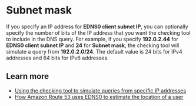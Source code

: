 # Subnet mask<a name="record-test-subnet-mask"></a>

If you specify an IP address for **EDNS0 client subnet IP**, you can optionally specify the number of bits of the IP address that you want the checking tool to include in the DNS query\. For example, if you specify **192\.0\.2\.44** for **EDNS0 client subnet IP** and **24** for **Subnet mask**, the checking tool will simulate a query from **192\.0\.2\.0/24**\. The default value is 24 bits for IPv4 addresses and 64 bits for IPv6 addresses\. 

## Learn more<a name="record-test-subnet-mask-learn-more"></a>
+ [Using the checking tool to simulate queries from specific IP addresses](https://docs.aws.amazon.com/Route53/latest/DeveloperGuide/dns-test.html#dns-test-simulate-requests)
+ [How Amazon Route 53 uses EDNS0 to estimate the location of a user](https://docs.aws.amazon.com/Route53/latest/DeveloperGuide/routing-policy.html#routing-policy-edns0)